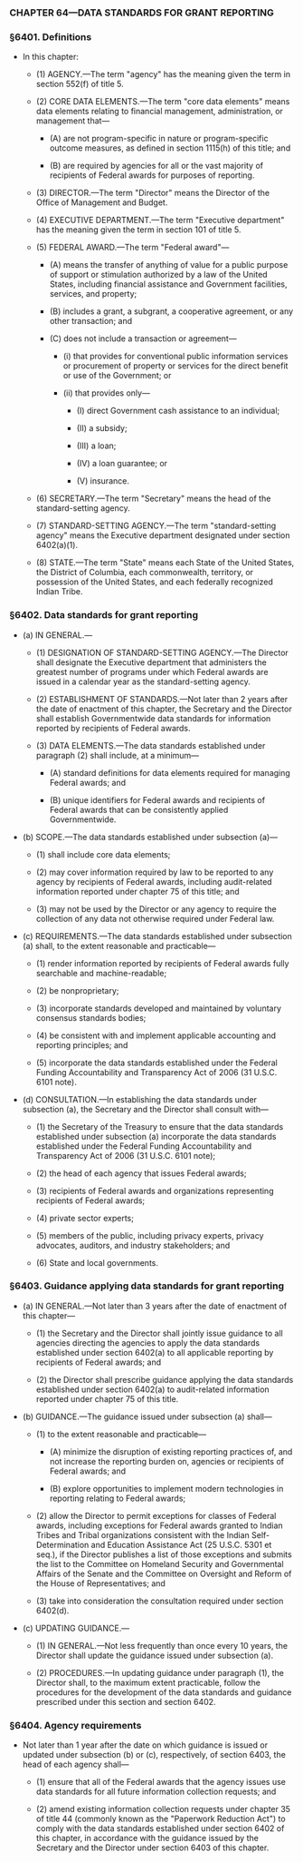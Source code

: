 ### **CHAPTER 64—DATA STANDARDS FOR GRANT REPORTING**

### §6401. Definitions
* In this chapter:

  * (1) AGENCY.—The term "agency" has the meaning given the term in section 552(f) of title 5.

  * (2) CORE DATA ELEMENTS.—The term "core data elements" means data elements relating to financial management, administration, or management that—

    * (A) are not program-specific in nature or program-specific outcome measures, as defined in section 1115(h) of this title; and

    * (B) are required by agencies for all or the vast majority of recipients of Federal awards for purposes of reporting.


  * (3) DIRECTOR.—The term "Director" means the Director of the Office of Management and Budget.

  * (4) EXECUTIVE DEPARTMENT.—The term "Executive department" has the meaning given the term in section 101 of title 5.

  * (5) FEDERAL AWARD.—The term "Federal award"—

    * (A) means the transfer of anything of value for a public purpose of support or stimulation authorized by a law of the United States, including financial assistance and Government facilities, services, and property;

    * (B) includes a grant, a subgrant, a cooperative agreement, or any other transaction; and

    * (C) does not include a transaction or agreement—

      * (i) that provides for conventional public information services or procurement of property or services for the direct benefit or use of the Government; or

      * (ii) that provides only—

        * (I) direct Government cash assistance to an individual;

        * (II) a subsidy;

        * (III) a loan;

        * (IV) a loan guarantee; or

        * (V) insurance.


  * (6) SECRETARY.—The term "Secretary" means the head of the standard-setting agency.

  * (7) STANDARD-SETTING AGENCY.—The term "standard-setting agency" means the Executive department designated under section 6402(a)(1).

  * (8) STATE.—The term "State" means each State of the United States, the District of Columbia, each commonwealth, territory, or possession of the United States, and each federally recognized Indian Tribe.

### §6402. Data standards for grant reporting
* (a) IN GENERAL.—

  * (1) DESIGNATION OF STANDARD-SETTING AGENCY.—The Director shall designate the Executive department that administers the greatest number of programs under which Federal awards are issued in a calendar year as the standard-setting agency.

  * (2) ESTABLISHMENT OF STANDARDS.—Not later than 2 years after the date of enactment of this chapter, the Secretary and the Director shall establish Governmentwide data standards for information reported by recipients of Federal awards.

  * (3) DATA ELEMENTS.—The data standards established under paragraph (2) shall include, at a minimum—

    * (A) standard definitions for data elements required for managing Federal awards; and

    * (B) unique identifiers for Federal awards and recipients of Federal awards that can be consistently applied Governmentwide.


* (b) SCOPE.—The data standards established under subsection (a)—

  * (1) shall include core data elements;

  * (2) may cover information required by law to be reported to any agency by recipients of Federal awards, including audit-related information reported under chapter 75 of this title; and

  * (3) may not be used by the Director or any agency to require the collection of any data not otherwise required under Federal law.


* (c) REQUIREMENTS.—The data standards established under subsection (a) shall, to the extent reasonable and practicable—

  * (1) render information reported by recipients of Federal awards fully searchable and machine-readable;

  * (2) be nonproprietary;

  * (3) incorporate standards developed and maintained by voluntary consensus standards bodies;

  * (4) be consistent with and implement applicable accounting and reporting principles; and

  * (5) incorporate the data standards established under the Federal Funding Accountability and Transparency Act of 2006 (31 U.S.C. 6101 note).


* (d) CONSULTATION.—In establishing the data standards under subsection (a), the Secretary and the Director shall consult with—

  * (1) the Secretary of the Treasury to ensure that the data standards established under subsection (a) incorporate the data standards established under the Federal Funding Accountability and Transparency Act of 2006 (31 U.S.C. 6101 note);

  * (2) the head of each agency that issues Federal awards;

  * (3) recipients of Federal awards and organizations representing recipients of Federal awards;

  * (4) private sector experts;

  * (5) members of the public, including privacy experts, privacy advocates, auditors, and industry stakeholders; and

  * (6) State and local governments.

### §6403. Guidance applying data standards for grant reporting
* (a) IN GENERAL.—Not later than 3 years after the date of enactment of this chapter—

  * (1) the Secretary and the Director shall jointly issue guidance to all agencies directing the agencies to apply the data standards established under section 6402(a) to all applicable reporting by recipients of Federal awards; and

  * (2) the Director shall prescribe guidance applying the data standards established under section 6402(a) to audit-related information reported under chapter 75 of this title.


* (b) GUIDANCE.—The guidance issued under subsection (a) shall—

  * (1) to the extent reasonable and practicable—

    * (A) minimize the disruption of existing reporting practices of, and not increase the reporting burden on, agencies or recipients of Federal awards; and

    * (B) explore opportunities to implement modern technologies in reporting relating to Federal awards;


  * (2) allow the Director to permit exceptions for classes of Federal awards, including exceptions for Federal awards granted to Indian Tribes and Tribal organizations consistent with the Indian Self-Determination and Education Assistance Act (25 U.S.C. 5301 et seq.), if the Director publishes a list of those exceptions and submits the list to the Committee on Homeland Security and Governmental Affairs of the Senate and the Committee on Oversight and Reform of the House of Representatives; and

  * (3) take into consideration the consultation required under section 6402(d).


* (c) UPDATING GUIDANCE.—

  * (1) IN GENERAL.—Not less frequently than once every 10 years, the Director shall update the guidance issued under subsection (a).

  * (2) PROCEDURES.—In updating guidance under paragraph (1), the Director shall, to the maximum extent practicable, follow the procedures for the development of the data standards and guidance prescribed under this section and section 6402.

### §6404. Agency requirements
* Not later than 1 year after the date on which guidance is issued or updated under subsection (b) or (c), respectively, of section 6403, the head of each agency shall—

  * (1) ensure that all of the Federal awards that the agency issues use data standards for all future information collection requests; and

  * (2) amend existing information collection requests under chapter 35 of title 44 (commonly known as the "Paperwork Reduction Act") to comply with the data standards established under section 6402 of this chapter, in accordance with the guidance issued by the Secretary and the Director under section 6403 of this chapter.